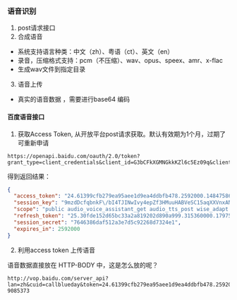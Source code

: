### 语音识别
1. post请求接口
2. 合成语音
  - 系统支持语言种类：中文（zh）、粤语（ct）、英文（en）
  - 录音，压缩格式支持：pcm（不压缩）、wav、opus、speex、amr、x-flac
  - 生成wav文件到指定目录
3. 语音上传
  - 真实的语音数据 ，需要进行base64 编码


#### 百度语音接口
1. 获取Access Token, 从开放平台post请求获取。默认有效期为1个月，过期了可重新申请

```
https://openapi.baidu.com/oauth/2.0/token?grant_type=client_credentials&client_id=G3bCFkXGMNGkkKZl6c5Ez09q&client_secret=b95a72265a14b193e02fa33b55c948f6&
```

得到返回结果：

```json
{
  "access_token": "24.61399cfb279ea95aee1d9ea4ddbfb478.2592000.1484758685.282335-9085373",
  "session_key": "9mzdDcfqbnkF\/bI4TJINwIvy4epZf3HMuuHABVeSC15aqXXVnxANDMGrtBkWHGECUbBYewrCiGaOMi5sUtz2Kps3HACN",
  "scope": "public audio_voice_assistant_get audio_tts_post wise_adapt lebo_resource_base lightservice_public hetu_basic lightcms_map_poi kaidian_kaidian wangrantest_test wangrantest_test1 bnstest_test1 bnstest_test2 ApsMisTest_Test\u6743\u9650",
  "refresh_token": "25.30fde152d65bc33a2a819202d890a999.315360000.1797526685.282335-9085373",
  "session_secret": "7646386daf512a3e7d5c92268d7324e1",
  "expires_in": 2592000
}
```

2. 利用access token 上传语音

语音数据直接放在 HTTP-BODY 中，这是怎么放的呢？

```
http://vop.baidu.com/server_api?lan=zh&cuid=callblueday&token=24.61399cfb279ea95aee1d9ea4ddbfb478.2592000.1484758685.282335-9085373

```
